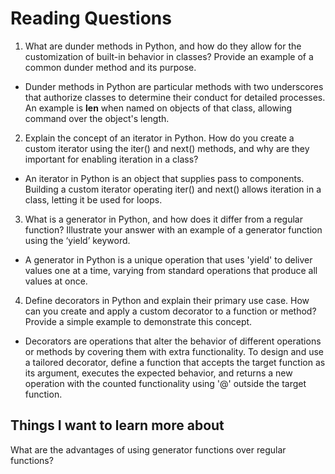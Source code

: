 # Reading Questions

1. What are dunder methods in Python, and how do they allow for the customization of built-in behavior in classes? Provide an example of a common dunder method and its purpose.

- Dunder methods in Python are particular methods with two underscores that authorize classes to determine their conduct for detailed processes. An example is  __len__ when named on objects of that class, allowing command over the object's length.

2. Explain the concept of an iterator in Python. How do you create a custom iterator using the iter() and next() methods, and why are they important for enabling iteration in a class?

- An iterator in Python is an object that supplies pass to components. Building a custom iterator operating iter() and next() allows iteration in a class, letting it be used for loops.

3. What is a generator in Python, and how does it differ from a regular function? Illustrate your answer with an example of a generator function using the ‘yield’ keyword.

- A generator in Python is a unique operation that uses 'yield' to deliver values one at a time, varying from standard operations that produce all values at once. 

4. Define decorators in Python and explain their primary use case. How can you create and apply a custom decorator to a function or method? Provide a simple example to demonstrate this concept.

- Decorators are operations that alter the behavior of different operations or methods by covering them with extra functionality. To design and use a tailored decorator, define a function that accepts the target function as its argument, executes the expected behavior, and returns a new operation with the counted functionality using '@'  outside the target function. 

## Things I want to learn more about

What are the advantages of using generator functions over regular functions?
